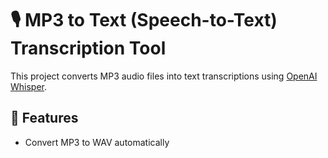 # 🎙️ MP3 to Text (Speech-to-Text) Transcription Tool

This project converts MP3 audio files into text transcriptions using [OpenAI Whisper](https://github.com/openai/whisper).

## 📌 Features

- Convert MP3 to WAV automatically